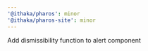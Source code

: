 ```yaml
---
'@ithaka/pharos': minor
'@ithaka/pharos-site': minor
---
```


Add dismissibility function to alert component
